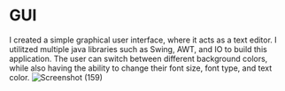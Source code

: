 # GUI
I created a simple graphical user interface, where it acts as a text editor. I utilitzed multiple java libraries such as Swing, AWT, and IO to build this application. The user can switch between different background colors, while also having the ability to change their font size, font type, and text color.
![Screenshot (159)](https://user-images.githubusercontent.com/50529339/148704603-30534bda-d20d-4233-9307-9e2e9a5b6500.png)
